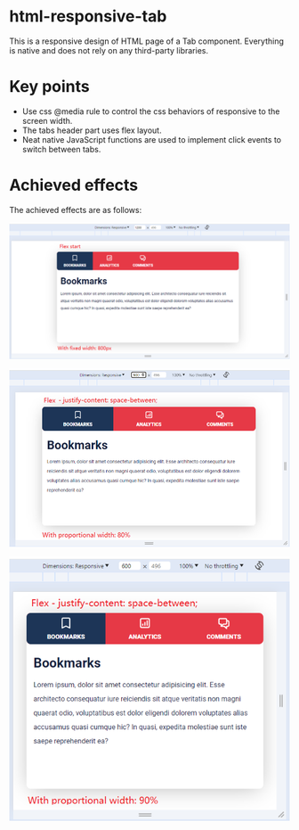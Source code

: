 # html-responsive-tab

This is a responsive design of HTML page of a Tab component. Everything is native and does not rely on any third-party libraries.



# Key points

- Use css @media rule to control the css behaviors of responsive to the screen width.
- The tabs header part uses flex layout.
- Neat native JavaScript functions are used to implement click events to switch between tabs.



# Achieved effects

The achieved effects are as follows:

![Page width: 1200px](https://github.com/eddyx86/html-responsive-tab/blob/main/images/md/page1_width_1200px.png)

![Page width: 900px](https://github.com/eddyx86/html-responsive-tab/blob/main/images/md/page2_width_900px.png)

![Page width: 600px](https://github.com/eddyx86/html-responsive-tab/blob/main/images/md/page3_width_600px.png)



